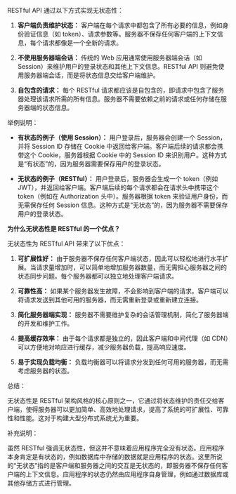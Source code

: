 RESTful API 通过以下方式实现无状态性：

1. **客户端负责维护状态：** 客户端在每个请求中都包含了所有必要的信息，例如身份验证信息（如 token）、请求参数等。服务器不保存任何客户端的上下文信息，每个请求都像是一个全新的请求。
    
2. **不使用服务器端会话：** 传统的 Web 应用通常使用服务器端会话（如 Session）来维护用户的登录状态和其他上下文信息。RESTful API 则避免使用服务器端会话，而是将状态信息交给客户端维护。
    
3. **自包含的请求：** 每个 RESTful 请求都应该是自包含的，即请求中包含了服务器处理该请求所需的所有信息。服务器不需要依赖之前的请求或任何存储在服务器端的状态信息。
    

举例说明：

- **有状态的例子（使用 Session）：** 用户登录后，服务器会创建一个 Session，并将 Session ID 存储在 Cookie 中返回给客户端。客户端后续的请求都会携带这个 Cookie，服务器根据 Cookie 中的 Session ID 来识别用户。这种方式是“有状态”的，因为服务器需要保存用户的登录状态。
    
- **无状态的例子（RESTful）：** 用户登录后，服务器会生成一个 token（例如 JWT），并返回给客户端。客户端后续的每个请求都会在请求头中携带这个 token（例如在 Authorization 头中）。服务器根据 token 来验证用户身份，而无需保存任何 Session 信息。这种方式是“无状态”的，因为服务器不需要保存用户的登录状态。
    

**为什么无状态性是 RESTful 的一个优点？**

无状态性为 RESTful API 带来了以下优点：

1. **可扩展性好：** 由于服务器不保存任何客户端状态，因此可以轻松地进行水平扩展。当请求量增加时，可以简单地增加服务器数量，而无需担心服务器之间的状态同步问题。每个服务器都可以独立地处理客户端请求。
    
2. **可靠性高：** 如果某个服务器发生故障，不会影响到客户端的请求。客户端可以将请求发送到其他可用的服务器，而无需重新登录或重新建立连接。
    
3. **简化服务器端实现：** 服务器不需要维护复杂的会话管理机制，简化了服务器端的开发和维护工作。
    
4. **提高缓存效率：** 由于每个请求都是独立的，因此客户端和中间代理（如 CDN）可以方便地对响应进行缓存，减少服务器负载，提高响应速度。
    
5. **易于实现负载均衡：** 负载均衡器可以将请求分发到任何可用的服务器，而无需考虑服务器的状态。
    

总结：

无状态性是 RESTful 架构风格的核心原则之一，它通过将状态维护的责任交给客户端，使得服务器可以更加简单、高效地处理请求，提高了系统的可扩展性、可靠性和性能。这对于构建大型分布式系统尤为重要。

补充说明：

虽然 RESTful 强调无状态性，但这并不意味着应用程序完全没有状态。应用程序本身肯定是有状态的，例如数据库中存储的数据就是应用程序的状态。这里所说的“无状态”指的是客户端和服务器之间的交互是无状态的，即服务器不保存任何客户端的上下文信息。应用程序的状态仍然由应用程序自身管理，例如通过数据库或其他存储方式进行管理。